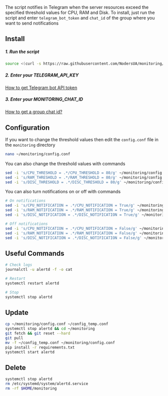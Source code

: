 The script notifies in Telegram when the server resources exceed the specified threshold values ​​for CPU, RAM and Disk. To install, just run the script and enter `telegram_bot_token` and `chat_id` of the group where you want to send notifications

## Install
##### 1. Run the script
```bash
source <(curl -s https://raw.githubusercontent.com/NodersUA/monitoring/main/setup.sh)
```

##### 2. Enter your TELEGRAM_API_KEY
[How to get Telegram bot API token](https://www.siteguarding.com/en/how-to-get-telegram-bot-api-token)

##### 3. Enter your MONITORING_CHAT_ID
[How to get a group chat id?](https://stackoverflow.com/questions/32423837/telegram-bot-how-to-get-a-group-chat-id)

## Configuration
If you want to change the threshold values ​​then edit the `config.conf` file in the `monitoring` directory
```bash
nano ~/monitoring/config.conf
```

You can also change the threshold values ​​with commands
```bash
sed -i 's/CPU_THRESHOLD = .*/CPU_THRESHOLD = 80/g' ~/monitoring/config.conf
sed -i 's/RAM_THRESHOLD = .*/RAM_THRESHOLD = 80/g' ~/monitoring/config.conf
sed -i 's/DISC_THRESHOLD = .*/DISC_THRESHOLD = 80/g' ~/monitoring/config.conf
```

You can also turn notifications on or off with commands
```bash
# On notifications
sed -i 's/CPU_NOTIFICATION = .*/CPU_NOTIFICATION = True/g' ~/monitoring/config.conf
sed -i 's/RAM_NOTIFICATION = .*/RAM_NOTIFICATION = True/g' ~/monitoring/config.conf
sed -i 's/DISC_NOTIFICATION = .*/DISC_NOTIFICATION = True/g' ~/monitoring/config.conf

# Off notifications
sed -i 's/CPU_NOTIFICATION = .*/CPU_NOTIFICATION = False/g' ~/monitoring/config.conf
sed -i 's/RAM_NOTIFICATION = .*/RAM_NOTIFICATION = False/g' ~/monitoring/config.conf
sed -i 's/DISC_NOTIFICATION = .*/DISC_NOTIFICATION = False/g' ~/monitoring/config.conf
```

## Useful Commands
```bash
# Check logs
journalctl -u alertd -f -o cat
```
```bash
# Restart
systemctl restart alertd
```
```bash
# Stop
systemctl stop alertd
```

## Update
```bash
cp ~/monitoring/config.conf ~/config_temp.conf
systemctl stop alertd && cd ~/monitoring
git fetch && git reset --hard
git pull
mv -f ~/config_temp.conf ~/monitoring/config.conf
pip install -r requirements.txt
systemctl start alertd
```

## Delete
```bash
systemctl stop alertd
rm /etc/systemd/system/alertd.service
rm -rf $HOME/monitoring
```
